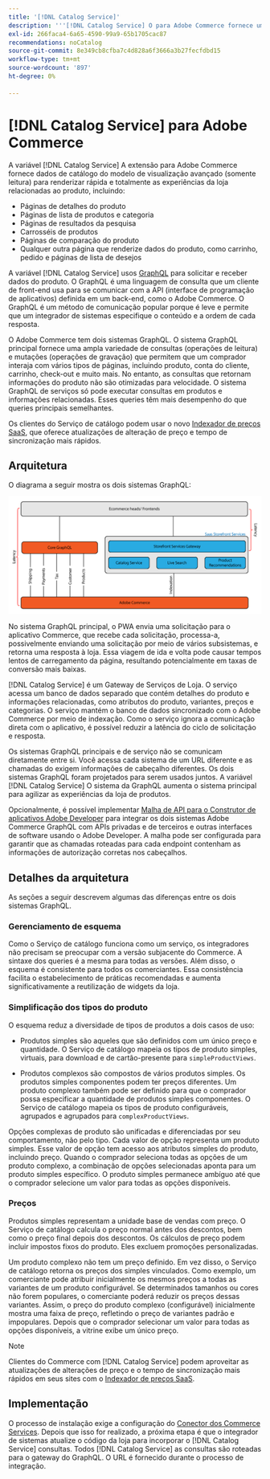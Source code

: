 ```yaml
---
title: '[!DNL Catalog Service]'
description: '''[!DNL Catalog Service] O para Adobe Commerce fornece uma maneira de recuperar o conteúdo das Páginas de exibição do produto e das Páginas de lista de produtos com muito mais rapidez do que as consultas nativas do Adobe Commerce GraphQL."'
exl-id: 266faca4-6a65-4590-99a9-65b1705cac87
recommendations: noCatalog
source-git-commit: 8e349cb8cfba7c4d828a6f3666a3b27fecfdbd15
workflow-type: tm+mt
source-wordcount: '897'
ht-degree: 0%

---
```


# [!DNL Catalog Service] para Adobe Commerce

A variável [!DNL Catalog Service] A extensão para Adobe Commerce fornece dados de catálogo do modelo de visualização avançado (somente leitura) para renderizar rápida e totalmente as experiências da loja relacionadas ao produto, incluindo:

* Páginas de detalhes do produto
* Páginas de lista de produtos e categoria
* Páginas de resultados da pesquisa
* Carrosséis de produtos
* Páginas de comparação do produto
* Qualquer outra página que renderize dados do produto, como carrinho, pedido e páginas de lista de desejos

A variável [!DNL Catalog Service] usos [GraphQL](https://graphql.org/) para solicitar e receber dados do produto. O GraphQL é uma linguagem de consulta que um cliente de front-end usa para se comunicar com a API (interface de programação de aplicativos) definida em um back-end, como o Adobe Commerce. O GraphQL é um método de comunicação popular porque é leve e permite que um integrador de sistemas especifique o conteúdo e a ordem de cada resposta.

O Adobe Commerce tem dois sistemas GraphQL. O sistema GraphQL principal fornece uma ampla variedade de consultas (operações de leitura) e mutações (operações de gravação) que permitem que um comprador interaja com vários tipos de páginas, incluindo produto, conta do cliente, carrinho, check-out e muito mais. No entanto, as consultas que retornam informações do produto não são otimizadas para velocidade. O sistema GraphQL de serviços só pode executar consultas em produtos e informações relacionadas. Esses queries têm mais desempenho do que queries principais semelhantes.

Os clientes do Serviço de catálogo podem usar o novo [Indexador de preços SaaS](../price-index/index.md), que oferece atualizações de alteração de preço e tempo de sincronização mais rápidos.

## Arquitetura

O diagrama a seguir mostra os dois sistemas GraphQL:

![Diagrama da arquitetura de catálogo](assets/catalog-service-architecture.png)

No sistema GraphQL principal, o PWA envia uma solicitação para o aplicativo Commerce, que recebe cada solicitação, processa-a, possivelmente enviando uma solicitação por meio de vários subsistemas, e retorna uma resposta à loja. Essa viagem de ida e volta pode causar tempos lentos de carregamento da página, resultando potencialmente em taxas de conversão mais baixas.

[!DNL Catalog Service] é um Gateway de Serviços de Loja. O serviço acessa um banco de dados separado que contém detalhes do produto e informações relacionadas, como atributos do produto, variantes, preços e categorias. O serviço mantém o banco de dados sincronizado com o Adobe Commerce por meio de indexação.
Como o serviço ignora a comunicação direta com o aplicativo, é possível reduzir a latência do ciclo de solicitação e resposta.

Os sistemas GraphQL principais e de serviço não se comunicam diretamente entre si. Você acessa cada sistema de um URL diferente e as chamadas do exigem informações de cabeçalho diferentes. Os dois sistemas GraphQL foram projetados para serem usados juntos. A variável [!DNL Catalog Service] O sistema da GraphQL aumenta o sistema principal para agilizar as experiências da loja de produtos.

Opcionalmente, é possível implementar [Malha de API para o Construtor de aplicativos Adobe Developer](https://developer.adobe.com/graphql-mesh-gateway/) para integrar os dois sistemas Adobe Commerce GraphQL com APIs privadas e de terceiros e outras interfaces de software usando o Adobe Developer. A malha pode ser configurada para garantir que as chamadas roteadas para cada endpoint contenham as informações de autorização corretas nos cabeçalhos.

## Detalhes da arquitetura

As seções a seguir descrevem algumas das diferenças entre os dois sistemas GraphQL.

### Gerenciamento de esquema

Como o Serviço de catálogo funciona como um serviço, os integradores não precisam se preocupar com a versão subjacente do Commerce. A sintaxe dos queries é a mesma para todas as versões. Além disso, o esquema é consistente para todos os comerciantes. Essa consistência facilita o estabelecimento de práticas recomendadas e aumenta significativamente a reutilização de widgets da loja.

### Simplificação dos tipos do produto

O esquema reduz a diversidade de tipos de produtos a dois casos de uso:

* Produtos simples são aqueles que são definidos com um único preço e quantidade. O Serviço de catálogo mapeia os tipos de produto simples, virtuais, para download e de cartão-presente para `simpleProductViews`.

* Produtos complexos são compostos de vários produtos simples. Os produtos simples componentes podem ter preços diferentes. Um produto complexo também pode ser definido para que o comprador possa especificar a quantidade de produtos simples componentes. O Serviço de catálogo mapeia os tipos de produto configuráveis, agrupados e agrupados para `complexProductViews`.

Opções complexas de produto são unificadas e diferenciadas por seu comportamento, não pelo tipo. Cada valor de opção representa um produto simples. Esse valor de opção tem acesso aos atributos simples do produto, incluindo preço. Quando o comprador seleciona todas as opções de um produto complexo, a combinação de opções selecionadas aponta para um produto simples específico. O produto simples permanece ambíguo até que o comprador selecione um valor para todas as opções disponíveis.

### Preços

Produtos simples representam a unidade base de vendas com preço. O Serviço de catálogo calcula o preço normal antes dos descontos, bem como o preço final depois dos descontos. Os cálculos de preço podem incluir impostos fixos do produto. Eles excluem promoções personalizadas.

Um produto complexo não tem um preço definido. Em vez disso, o Serviço de catálogo retorna os preços dos simples vinculados. Como exemplo, um comerciante pode atribuir inicialmente os mesmos preços a todas as variantes de um produto configurável. Se determinados tamanhos ou cores não forem populares, o comerciante poderá reduzir os preços dessas variantes. Assim, o preço do produto complexo (configurável) inicialmente mostra uma faixa de preço, refletindo o preço de variantes padrão e impopulares. Depois que o comprador selecionar um valor para todas as opções disponíveis, a vitrine exibe um único preço.

>[!NOTE]
>
> Clientes do Commerce com [!DNL Catalog Service] podem aproveitar as atualizações de alterações de preço e o tempo de sincronização mais rápidos em seus sites com o [Indexador de preços SaaS](../price-index/index.md).

## Implementação

O processo de instalação exige a configuração do [Conector dos Commerce Services](../landing/saas.md). Depois que isso for realizado, a próxima etapa é que o integrador de sistemas atualize o código da loja para incorporar o [!DNL Catalog Service] consultas. Todos [!DNL Catalog Service] as consultas são roteadas para o gateway do GraphQL. O URL é fornecido durante o processo de integração.
